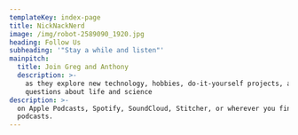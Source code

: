 ```yaml
---
templateKey: index-page
title: NickNackNerd
image: /img/robot-2589090_1920.jpg
heading: Follow Us
subheading: '"Stay a while and listen"'
mainpitch:
  title: Join Greg and Anthony
  description: >-
    as they explore new technology, hobbies, do-it-yourself projects, and
    questions about life and science
description: >-
  on Apple Podcasts, Spotify, SoundCloud, Stitcher, or wherever you find your
  podcasts.
---
```


